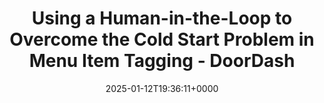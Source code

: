 ---
title: Using a Human-in-the-Loop to Overcome the Cold Start Problem in Menu Item Tagging - DoorDash
slug: 20250112T193611
date: 2025-01-12T19:36:11+0000
params:
  url: https://careersatdoordash.com/blog/overcome-the-cold-start-problem-in-menu-item-tagging/
tags:
- ml
- ai
- search
---